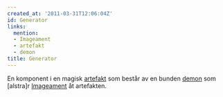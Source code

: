 ```yaml
---
created_at: '2011-03-31T12:06:04Z'
id: Generator
links:
  mention:
  - Imageament
  - artefakt
  - demon
title: Generator
---
```


En komponent i en magisk [artefakt] som består av en bunden [demon] som \[alstra\]r [Imageament] åt
artefakten.

  [artefakt]: artefakt
  [demon]: demon
  [Imageament]: Imageament